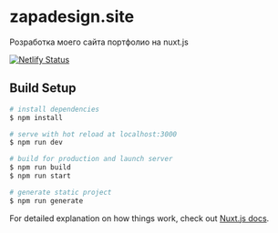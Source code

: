 # zapadesign.site
Розработка моего сайта портфолио на nuxt.js

[![Netlify Status](https://api.netlify.com/api/v1/badges/09521260-b80e-487d-a503-38dc670d046b/deploy-status)](https://app.netlify.com/sites/zapadesign/deploys)

## Build Setup

```bash
# install dependencies
$ npm install

# serve with hot reload at localhost:3000
$ npm run dev

# build for production and launch server
$ npm run build
$ npm run start

# generate static project
$ npm run generate
```

For detailed explanation on how things work, check out [Nuxt.js docs](https://nuxtjs.org).
